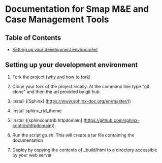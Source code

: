 # Documentation for Smap M&E and Case Management Tools

## Table of Contents
* [Setting up your development environment](#setting-up-your-development-environment)

## Setting up your development environment

1. Fork the project ([why and how to fork](https://help.github.com/articles/fork-a-repo/))

1. Clone your fork of the project locally. At the command line type "git clone" and then the url provided by git hub.

1. Install ([Sphinx] (https://www.sphinx-doc.org/en/master/))

1. Install sphinx_rtd_theme

1. Install ([sphinxcontrib.httpdomain] (https://github.com/sphinx-contrib/httpdomain)).

1. Run the script go.sh.  This will create a tar file containing the documentation

1. Deploy by copying the contents of _build/html to a directory accessible by your web server
